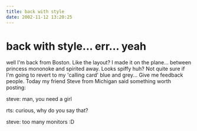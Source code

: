 ```yaml
---
title: back with style
date: 2002-11-12 13:20:25
---
```


# back with style... err... yeah

 well I'm back from Boston. Like the layout? I made it on the plane... between princess mononoke and spirited away. Looks spiffy huh? Not quite sure if I'm going to revert to my 'calling card' blue and grey... Give me feedback people. Today my friend Steve from Michigan said something worth posting:

 steve: man, you need a girl

 rts: curious, why do you say that?

 steve: too many monitors :D